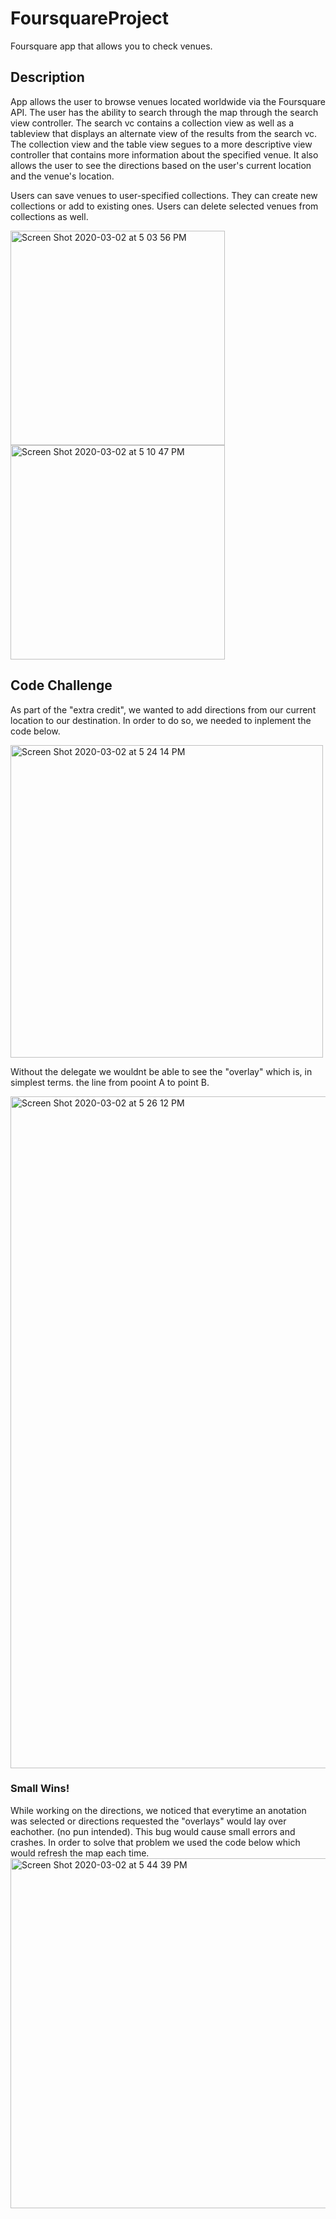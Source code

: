 # FoursquareProject

Foursquare app that allows you to check venues.

## Description

App allows the user to browse venues located worldwide via the Foursquare API. The user has the ability to search through the map through the search view controller. The search vc contains a collection view as well as a tableview that displays an alternate view of the results from the search vc.  The collection view and the table view segues to a more descriptive view controller that contains more information about the specified venue.  It also allows the user to see the directions based on the user's current location and the venue's location.

Users can save venues to user-specified collections.  They can create new collections or add to existing ones.  Users can delete selected venues from collections as well.

<img width="343" alt="Screen Shot 2020-03-02 at 5 03 56 PM" src="https://user-images.githubusercontent.com/55721710/75722240-d4573400-5ca7-11ea-8747-0a0d0c06bfb0.png"> <img width="343" alt="Screen Shot 2020-03-02 at 5 10 47 PM" src="https://user-images.githubusercontent.com/55721710/75722725-c7871000-5ca8-11ea-817b-7678b67d171d.png">

## Code Challenge

As part of the "extra credit", we wanted to add directions from our current location to our destination. In order to do so, we needed to inplement the code below.

<img width="500" alt="Screen Shot 2020-03-02 at 5 24 14 PM" src="https://user-images.githubusercontent.com/55755297/75724523-93ade980-5cac-11ea-860a-a81bd454c0a3.png">

Without the delegate we wouldnt be able to see the "overlay" which is, in simplest terms. the line from pooint A to point B.

<img width="1075" alt="Screen Shot 2020-03-02 at 5 26 12 PM" src="https://user-images.githubusercontent.com/55755297/75724011-6f9dd880-5cab-11ea-9c01-494ae5a38001.png">

### Small Wins! 

While working on the directions, we noticed that everytime an anotation was selected or directions requested the "overlays"  would lay over eachother. (no pun intended). This bug would cause small errors and crashes. In order to solve that problem we used the code below which would refresh the map each time. 
<img width="560" alt="Screen Shot 2020-03-02 at 5 44 39 PM" src="https://user-images.githubusercontent.com/55755297/75724988-88a78900-5cad-11ea-9521-992ead008527.png">

